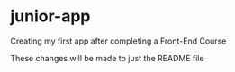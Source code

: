 # junior-app
Creating my first app after completing a Front-End Course

These changes will be made to just the README file
